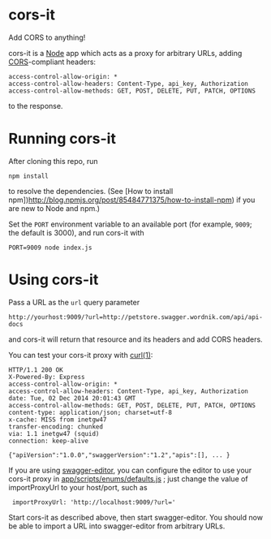 cors-it
=======

Add CORS to anything!

cors-it is a [Node](http://nodejs.org/) app which acts as a proxy for arbitrary URLs,
adding [CORS](http://en.wikipedia.org/wiki/Cross-origin_resource_sharing)-compliant headers:

```
access-control-allow-origin: *
access-control-allow-headers: Content-Type, api_key, Authorization
access-control-allow-methods: GET, POST, DELETE, PUT, PATCH, OPTIONS
```
to the response.

# Running cors-it

After cloning this repo, run

```
npm install
```
to resolve the dependencies. (See
[How to install npm])http://blog.npmjs.org/post/85484771375/how-to-install-npm) if you are new
to Node and npm.)

Set the `PORT` environment variable to an available port (for example, `9009`; the default is 3000), and run cors-it with

```
PORT=9009 node index.js
```
# Using cors-it

Pass a URL as the `url` query parameter

`http://yourhost:9009/?url=http://petstore.swagger.wordnik.com/api/api-docs`

and cors-it will return that resource and its headers and add CORS headers.

You can test your cors-it proxy with [curl(1)](http://curl.haxx.se/docs/manpage.html):

```curl -D - 'http://localhost:9009/?url=http://petstore.swagger.wordnik.com/api/api-docs'
HTTP/1.1 200 OK
X-Powered-By: Express
access-control-allow-origin: *
access-control-allow-headers: Content-Type, api_key, Authorization
date: Tue, 02 Dec 2014 20:01:43 GMT
access-control-allow-methods: GET, POST, DELETE, PUT, PATCH, OPTIONS
content-type: application/json; charset=utf-8
x-cache: MISS from inetgw47
transfer-encoding: chunked
via: 1.1 inetgw47 (squid)
connection: keep-alive

{"apiVersion":"1.0.0","swaggerVersion":"1.2","apis":[], ... }
```

If you are using [swagger-editor](https://github.com/swagger-api/swagger-editor),
you can configure the editor to use your cors-it proxy
in [app/scripts/enums/defaults.js](https://github.com/swagger-api/swagger-editor/blob/master/app/scripts/enums/defaults.js#L113-L118) ;
just change the value of importProxyUrl to your host/port, such as

```
 importProxyUrl: 'http://localhost:9009/?url='
```
Start cors-it as described above, then start swagger-editor.
You should now be able to import a URL into swagger-editor from arbitrary URLs.
